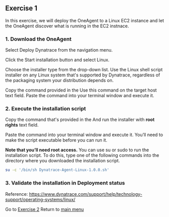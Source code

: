 ## Exercise 1
In this exercise, we will deploy the OneAgent to a Linux EC2 instance and let the OneAgent discover what is running in the EC2 instnace.

### 1. Download the OneAgent

Select Deploy Dynatrace from the navigation menu.

Click the Start installation button and select Linux.

Choose the installer type from the drop-down list. Use the Linux shell script installer on any Linux system that's supported by Dynatrace, regardless of the packaging system your distribution depends on.

Copy the command provided in the Use this command on the target host text field. Paste the command into your terminal window and execute it.

### 2. Execute the installation script

Copy the command that's provided in the And run the installer with **root rights** text field.

Paste the command into your terminal window and execute it. You’ll need to make the script executable before you can run it.

**Note that you’ll need root access.**  You can use su or sudo to run the installation script. To do this, type one of the following commands into the directory where you downloaded the installation script.

```bash
su -c '/bin/sh Dynatrace-Agent-Linux-1.0.0.sh'
```

### 3. Validate the installation in Deployment status

Reference: https://www.dynatrace.com/support/help/technology-support/operating-systems/linux/

Go to [Exercise 2](/ex2)
Return to [main menu](/)
